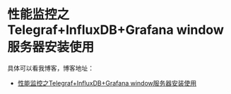 # 性能监控之Telegraf+InfluxDB+Grafana window服务器安装使用

具体可以看我博客，博客地址： 
- [性能监控之Telegraf+InfluxDB+Grafana window服务器安装使用](https://blog.csdn.net/zuozewei/article/details/88400701)

